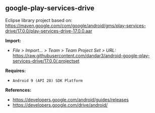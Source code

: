 ## google-play-services-drive

Eclipse library project based on:<br/>
https://maven.google.com/com/google/android/gms/play-services-drive/17.0.0/play-services-drive-17.0.0.aar

**Import:**
- _File > Import... > Team > Team Project Set > URL:_<br/>
  https://raw.githubusercontent.com/dandar3/android-google-play-services-drive/17.0.0/.projectset

**Requires:**
- `Android 9 (API 28) SDK Platform`

**References:**
- https://developers.google.com/android/guides/releases
- https://developers.google.com/drive/android/
